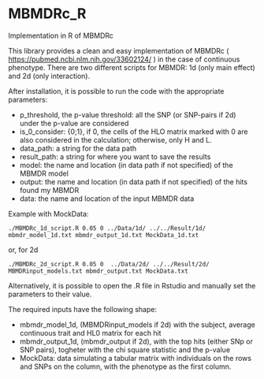# MBMDRc_R
 Implementation in R of MBMDRc


This library provides a clean and easy implementation of MBMDRc ( https://pubmed.ncbi.nlm.nih.gov/33602124/ ) in the case of continuous phenotype. 
There are two different scripts for MBMDR: 1d (only main effect) and 2d (only interaction). 

After installation, it is possible to run the code with the appropriate parameters: 

* p_threshold, the p-value threshold: all the SNP (or SNP-pairs if 2d) under the p-value are considered 
* is_0_consider: {0;1}, if 0, the cells of the HLO matrix marked with 0 are also considered in the calculation; otherwise, only H and L. 
* data_path: a string for the data path
* result_path: a string for where you want to save the results
* model: the name and location (in data path if not specified) of the MBMDR model
* output: the name and location (in data path if not specified) of the hits found my MBMDR
* data: the name and location of the input MBMDR data

Example with MockData: 

``` ./MBMDRc_1d_script.R 0.05 0 ../Data/1d/ ../../Result/1d/ mbmdr_model_1d.txt mbmdr_output_1d.txt MockData_1d.txt ```

or, for 2d 

``` ./MBMDRc_2d_script.R 0.05 0  ../Data/2d/ ../../Result/2d/ MBMDRinput_models.txt mbmdr_output.txt MockData.txt ```

Alternatively, it is possible to open the .R file in Rstudio and manually set the parameters to their value.

The required inputs have the following shape: 

* mbmdr_model_1d, (MBMDRinput_models if 2d) with the subject, average continuous trait and HL0 matrix for each hit
* mbmdr_output_1d, (mbmdr_output if 2d), with the top hits (either SNp or SNP pairs), togheter with the chi square statistic and the p-value
* MockData: data simulating a tabular matrix with individuals on the rows and SNPs on the column, with the phenotype as the first column.

 

